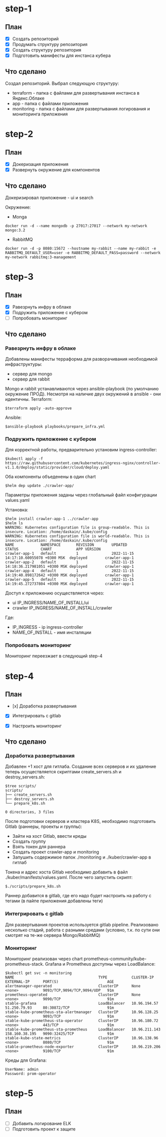 # step-1
## План
 - [x] Создать репозиторий
 - [x] Продумать структуру репозитория
 - [x] Создать структуру репозитория
 - [x] Подготовить манифесты для инстанса кубера

## Что сделано
Создал репозиторий. Выбрал следующую структуру:
 - terraform - папка с файлами для развертывания инстанса в Яндекс.Облаке
 - app - папка с файлами приложения
 - monitoring - папка с файлами для развертывания логирования и мониторинга приложения 

# step-2
## План
 - [x] Докеризация приложения
 - [x] Развернуть окружение для компонентов

 ## Что сделано
 Докеризировал приложение - ui и search

 Окружение:

 - Monga
 ```
 docker run -d --name mongodb -p 27017:27017 --network my-network  mongo:3.2
 ```

 - RabbitMQ
 ```
 docker run -d -p 8080:15672 --hostname my-rabbit --name my-rabbit -e RABBITMQ_DEFAULT_USER=user -e RABBITMQ_DEFAULT_PASS=password --network my-network rabbitmq:3-management

 ```

# step-3
## План
 - [x] Равезрнуть инфру в облаке
 - [x] Подружить приложение с кубером
 - [ ] Попробовать мониторинг

## Что сделано
### Равезрнуть инфру в облаке
Добавлены манифесты терраформа для разворачивания необходимой инфраструктуры:
 - сервер для mongo
 - сервер для rabbit

 Mongo и rabbit устанавливаются через ansible-playbook (по умолчанию окружение ПРОД). Несмотря на наличие двух окружений в ansible - они идентичны.
 Terraform:
```
$terraform apply -auto-approve
```
Ansible:
```
$ansible-playbook playbooks/prepare_infra.yml
```

### Подружить приложение с кубером
Для корректной работы, предварительно установим ingress-controller:
```
$kubectl apply -f https://raw.githubusercontent.com/kubernetes/ingress-nginx/controller-v1.1.0/deploy/static/provider/cloud/deploy.yaml
```
Оба компоненты объеденены в один chart
```
$helm dep update ./crawler-app/
```

Параметры приложения заданы через глобальный файл конфигурации values.yaml

Установка:
```
$helm install crawler-app-1 ../crawler-app
$helm ls
WARNING: Kubernetes configuration file is group-readable. This is insecure. Location: /home/daskain/.kube/config
WARNING: Kubernetes configuration file is world-readable. This is insecure. Location: /home/daskain/.kube/config
NAME            NAMESPACE       REVISION        UPDATED                                 STATUS          CHART           APP VERSION
crawler-app-1   default         1               2022-11-15 14:17:10.60055078 +0300 MSK  deployed        crawler-app-1              
crawler-app-2   default         1               2022-11-15 14:18:36.217981051 +0300 MSK deployed        crawler-app-1              
crawler-app-4   default         1               2022-11-15 14:19:40.898172642 +0300 MSK deployed        crawler-app-1              
crawler-app-5   default         1               2022-11-15 14:19:45.272737804 +0300 MSK deployed        crawler-app-1   
```
Доступ к приложению осуществляется через:
 - ui IP_INGRESS/NAME_OF_INSTALL/ui
 - crawler IP_INGRESS/NAME_OF_INSTALL/crawler

 Где:
  - IP_INGRESS - ip ingress-controller
  - NAME_OF_INSTALL - имя инсталяции

### Попробовать мониторинг
Мониторинг переезжает в следующий  step-4


# step-4
## План
 - [х] Доработка развертывания
 - [x] Интегрировать c gitlab
 - [x] Настроить мониторинг


## Что сделано
### Доработка развертывания
Добавлен +1 хост для гитлаба. Создание всеx серверов и их удаление теперь осуществляется скриптами create_servers.sh и destroy_servers.sh:
```
$tree scripts/
scripts/
├── create_servers.sh
├── destroy_servers.sh
└── prepare_k8s.sh

0 directories, 3 files
```
После подготовки серверов и кластера K8S, необходимо подготовить Gitlab (раннеры, проекты и группы):
 - Зайти на хост Gitlab, ввести креды
 - Создать группу
 - Взять токен для раннера
 - Создать проект crawler-app и monitoring
 - Запушить содержимое папок ./monitoring и ./kuber/crawler-app в гитлаб

Токена и адрес хоста Gitlab необходимо добавить в файл ./kuber/manifests/values.yaml. После чего запустить скрипт:
```
$./scripts/prepare_k8s.sh 
```
Раннер добавится в gitlab, где его надо будет настроить на работу с тегами (в пайпе приложения добавлены теги)

### Интегрировать c gitlab
Для развертывания проектов используется gitlab pipeline. Реализовано несколько стадий, работа с разными средами (условно, т.к. по сути они смотрят на те-же сервера Mongo/RabbitMQ)

### Мониторинг
Мониторинг реализован через chart prometheus-community/kube-prometheus-stack.
Grafana и Prometheus доступны через LoadBalance:
```
$kubectl get svc -n monitoring
NAME                                      TYPE           CLUSTER-IP      EXTERNAL-IP      PORT(S)                      AGE
alertmanager-operated                     ClusterIP      None            <none>           9093/TCP,9094/TCP,9094/UDP   91m
prometheus-operated                       ClusterIP      None            <none>           9090/TCP                     91m
stable-grafana                            LoadBalancer   10.96.194.57    51.250.79.93     80:30872/TCP                 91m
stable-kube-prometheus-sta-alertmanager   ClusterIP      10.96.128.25    <none>           9093/TCP                     91m
stable-kube-prometheus-sta-operator       ClusterIP      10.96.180.72    <none>           443/TCP                      91m
stable-kube-prometheus-sta-prometheus     LoadBalancer   10.96.211.143   158.160.38.195   9090:32425/TCP               91m
stable-kube-state-metrics                 ClusterIP      10.96.138.96    <none>           8080/TCP                     91m
stable-prometheus-node-exporter           ClusterIP      10.96.219.206   <none>           9100/TCP                     91m
```
Креды для Grafana:
```
UserName: admin
Password: prom-operator
```

# step-5
## План
 - [ ] Добавить логирование ELK
 - [ ] Подготовить проект к защите
